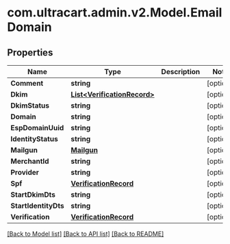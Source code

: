 
# com.ultracart.admin.v2.Model.EmailDomain

## Properties

Name | Type | Description | Notes
------------ | ------------- | ------------- | -------------
**Comment** | **string** |  | [optional] 
**Dkim** | [**List&lt;VerificationRecord&gt;**](VerificationRecord.md) |  | [optional] 
**DkimStatus** | **string** |  | [optional] 
**Domain** | **string** |  | [optional] 
**EspDomainUuid** | **string** |  | [optional] 
**IdentityStatus** | **string** |  | [optional] 
**Mailgun** | [**Mailgun**](Mailgun.md) |  | [optional] 
**MerchantId** | **string** |  | [optional] 
**Provider** | **string** |  | [optional] 
**Spf** | [**VerificationRecord**](VerificationRecord.md) |  | [optional] 
**StartDkimDts** | **string** |  | [optional] 
**StartIdentityDts** | **string** |  | [optional] 
**Verification** | [**VerificationRecord**](VerificationRecord.md) |  | [optional] 

[[Back to Model list]](../README.md#documentation-for-models)
[[Back to API list]](../README.md#documentation-for-api-endpoints)
[[Back to README]](../README.md)

